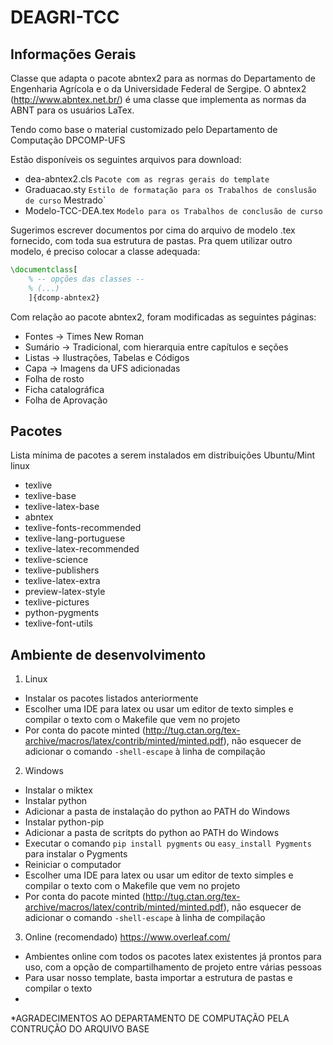 DEAGRI-TCC
=========================

## Informações Gerais
Classe que adapta o pacote abntex2 para as normas do Departamento de Engenharia Agrícola e o  da Universidade Federal de Sergipe. O abntex2 (http://www.abntex.net.br/) é uma classe que implementa as normas da ABNT para os usuários LaTex.

Tendo como base o material customizado pelo Departamento de Computação DPCOMP-UFS



Estão disponíveis os seguintes arquivos para download:
- dea-abntex2.cls         `Pacote com as regras gerais do template`
- Graduacao.sty             `Estilo de formatação para os Trabalhos de conslusão de curso`
Mestrado`
- Modelo-TCC-DEA.tex      `Modelo para os Trabalhos de conclusão de curso`

Sugerimos escrever documentos por cima do arquivo de modelo .tex fornecido, com toda sua estrutura de pastas. Pra quem utilizar outro modelo, é preciso colocar a classe adequada:

```latex
\documentclass[
	% -- opções das classes --
    % (...)
	]{dcomp-abntex2}
```

Com relação ao pacote abntex2, foram modificadas as seguintes páginas:
- Fontes -> Times New Roman
- Sumário -> Tradicional, com hierarquia entre capítulos e seções
- Listas -> Ilustrações, Tabelas e Códigos
- Capa -> Imagens da UFS adicionadas
- Folha de rosto
- Ficha catalográfica
- Folha de Aprovação

## Pacotes

Lista mínima de pacotes a serem instalados em distribuições Ubuntu/Mint linux
* texlive
* texlive-base
* texlive-latex-base
* abntex
* texlive-fonts-recommended
* texlive-lang-portuguese
* texlive-latex-recommended
* texlive-science
* texlive-publishers
* texlive-latex-extra
* preview-latex-style
* texlive-pictures
* python-pygments
* texlive-font-utils

## Ambiente de desenvolvimento
1. Linux
  * Instalar os pacotes listados anteriormente
  * Escolher uma IDE para latex ou usar um editor de texto simples e compilar o texto com o Makefile que vem no projeto
  * Por conta do pacote minted (http://tug.ctan.org/tex-archive/macros/latex/contrib/minted/minted.pdf), não esquecer de adicionar o comando `-shell-escape` à linha de compilação
  
2. Windows
  * Instalar o miktex
  * Instalar python
  * Adicionar a pasta de instalação do python ao PATH do Windows
  * Instalar python-pip
  * Adicionar a pasta de scritpts do python ao PATH do Windows
  * Executar o comando `pip install pygments` ou `easy_install Pygments` para instalar o Pygments
  * Reiniciar o computador
  * Escolher uma IDE para latex ou usar um editor de texto simples e compilar o texto com o Makefile que vem no projeto
  * Por conta do pacote minted (http://tug.ctan.org/tex-archive/macros/latex/contrib/minted/minted.pdf), não esquecer de adicionar o comando `-shell-escape` à linha de compilação

3. Online (recomendado)
 https://www.overleaf.com/
  * Ambientes online com todos os pacotes latex existentes já prontos para uso, com a opção de compartilhamento de projeto entre várias pessoas
  * Para usar nosso template, basta importar a estrutura de pastas e compilar o texto
  * 
  *AGRADECIMENTOS AO DEPARTAMENTO DE COMPUTAÇÃO PELA CONTRUÇÃO DO ARQUIVO BASE